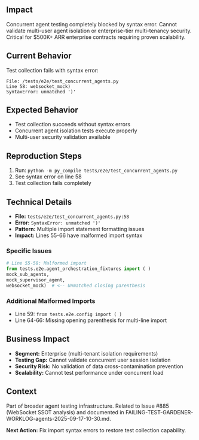 ## Impact
Concurrent agent testing completely blocked by syntax error. Cannot validate multi-user agent isolation or enterprise-tier multi-tenancy security. Critical for $500K+ ARR enterprise contracts requiring proven scalability.

## Current Behavior
Test collection fails with syntax error:
```
File: /tests/e2e/test_concurrent_agents.py
Line 58: websocket_mock)
SyntaxError: unmatched ')'
```

## Expected Behavior
- Test collection succeeds without syntax errors
- Concurrent agent isolation tests execute properly
- Multi-user security validation available

## Reproduction Steps
1. Run: `python -m py_compile tests/e2e/test_concurrent_agents.py`
2. See syntax error on line 58
3. Test collection fails completely

## Technical Details
- **File:** `tests/e2e/test_concurrent_agents.py:58`
- **Error:** `SyntaxError: unmatched ')'`
- **Pattern:** Multiple import statement formatting issues
- **Impact:** Lines 55-66 have malformed import syntax

### Specific Issues
```python
# Line 55-58: Malformed import
from tests.e2e.agent_orchestration_fixtures import ( )
mock_sub_agents,
mock_supervisor_agent,
websocket_mock)  # <-- Unmatched closing parenthesis
```

### Additional Malformed Imports
- Line 59: `from tests.e2e.config import ( )`
- Line 64-66: Missing opening parenthesis for multi-line import

## Business Impact
- **Segment:** Enterprise (multi-tenant isolation requirements)
- **Testing Gap:** Cannot validate concurrent user session isolation
- **Security Risk:** No validation of data cross-contamination prevention
- **Scalability:** Cannot test performance under concurrent load

## Context
Part of broader agent testing infrastructure. Related to Issue #885 (WebSocket SSOT analysis) and documented in FAILING-TEST-GARDENER-WORKLOG-agents-2025-09-17-10-30.md.

**Next Action:** Fix import syntax errors to restore test collection capability.